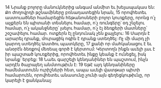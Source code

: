 14 Նրանք բոլորը մանուկներից անգամ անմիտ եւ խելապակաս են:
Քո ժողովրդի թշնամիները բռնադատեցին նրան,
15 որովհետեւ աստուածներ համարեցին հեթանոսների բոլոր կուռքերը,
որոնց ո՛չ աչքերն են պիտանի տեսնելու համար,
ո՛չ ռունգերը՝ օդ շնչելու համար,
ո՛չ ականջները՝ լսելու համար,
ո՛չ էլ ձեռքերի մատները՝ շօշափելու համար.
ոտքերն էլ ընդունակ չեն քայլելու:
16 Մարդն է արարել դրանք,
մուրացիկ ոգին է դրանք ստեղծել:
Ոչ մի մարդ չի կարող ստեղծել Աստծու պատկերը,
17 քանի որ մահկանացու է եւ անօրէն ձեռքով մեռեալ գործ է կերտում:
Կերտողն ինքն աւելի լաւ է իր պաշտած կուռքերից,
որովհետեւ ինքը կեանք է ունեցել, իսկ նրանք՝ երբեք:
18 Նաեւ գարշելի կենդանիներ են պաշտում,
ինչն արդէն ծայրայեղ անմտութիւն է:
19 Եթէ այդ կենդանիները համեմատուեն ուրիշների հետ,
ապա աւելի վատթար պիտի համարուեն,
որովհետեւ անասունը չունի այն գեղեցկութիւնը, որ կարելի է ցանկանալ:
